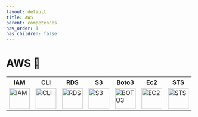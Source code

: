 ```yaml
---
layout: default
title: AWS
parent: competences
nav_order: 3
has_children: false
---
```


# AWS 🍊
<table>
    <tr>
        <th>IAM</th>
        <th>CLI</th>
        <th>RDS</th>
        <th>S3</th>
        <th>Boto3</th>
        <th>Ec2</th>
        <th>STS</th>
    </tr>
    <tr>
        <td><img src="https://cdn.worldvectorlogo.com/logos/aws-iam.svg" title="IAM" alt="IAM" width="55" height="55"/></td>
        <td><img src="https://i.ibb.co/6tMjJtt/image.png" title="CLI" alt="CLI" width="55" height="55"/></td>
        <td><img src="https://cdn.worldvectorlogo.com/logos/aws-rds.svg" title="RDS" alt="RDS" width="55" height="55"/></td>
        <td><img src="https://upload.wikimedia.org/wikipedia/commons/thumb/b/bc/Amazon-S3-Logo.svg/1712px-Amazon-S3-Logo.svg.png" title="S3" alt="S3" width="55" height="55"/></td>
        <td><img src="https://i.ibb.co/wK6wj1c/image.png" title="BOTO3" alt="BOTO3" width="55" height="55"/></td>
        <td><img src="https://www.svgrepo.com/show/353449/aws-ec2.svg" title="EC2" alt="EC2" width="55" height="55"/></td>
        <td><img src="https://i.ibb.co/FHPpj5g/image.png" title="STS" alt="STS" width="55" height="55"/></td>
    </tr>
</table>
